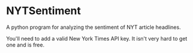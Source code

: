 # NYTSentiment
A python program for analyzing the sentiment of NYT article headlines.

You'll need to add a valid New York Times API key. It isn't very hard to get one and is free.
